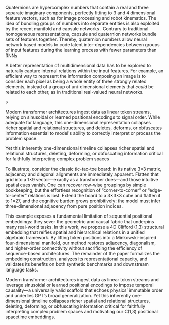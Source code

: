 Quaternions are hypercomplex numbers that contain a real and three
separate imaginary components, perfectly fitting to $`3`$ and $`4`$
dimensional feature vectors, such as for image processing and robot
kinematics. The idea of bundling groups of numbers into separate
entities is also exploited by the recent manifold and capsule networks .
Contrary to traditional homogeneous representations, capsule and
quaternion networks bundle sets of features together. Thereby,
quaternion numbers allow neural network based models to code latent
inter-dependencies between groups of input features during the learning
process with fewer parameters than RNNs


A better representation of multidimensional data has to
be explored to naturally capture internal relations within the input
features. For example, an efficient way to represent the information
composing an image is to consider each pixel as being a whole entity of
three strongly related elements, instead of a group of uni-dimensional
elements that *could* be related to each other, as in traditional
real-valued neural networks.

s


Modern transformer architectures ingest data as linear token streams, relying on sinusoidal or learned positional encodings to signal order. While adequate for language, this one-dimensional representation collapses richer spatial and relational structures, and deletes, deforms, or obfuscates information essential to model's ability to correctly interpret or process the problem space. 


Yet this inherently one-dimensional timeline collapses richer spatial and relational structures, deleting, deforming, or obfuscating information critical for faithfully interpreting complex problem spaces


To illustrate, consider the classic tic-tac-toe board: in its native 3×3 matrix, adjacency and diagonal alignments are immediately apparent. Flatten that grid into a 1×9 vector—exactly as a transformer does—and those intuitive spatial cues vanish. One can recover row-wise groupings by simple bookkeeping, but the effortless recognition of “corner-to-corner” or “edge-to-center” relations is lost. Extend the board to a 3×3×3 cube and flatten it to 1×27, and the cognitive burden grows prohibitively: the model must infer three-dimensional adjacency from pure position indices.

This example exposes a fundamental limitation of sequential positional embeddings: they sever the geometric and causal fabric that underpins many real-world tasks. In this work, we propose a 4D Clifford (1,3) structural embedding that reifies spatial and hierarchical relations in a unified algebraic framework. By lifting token positions into a Minkowski-inspired four-dimensional manifold, our method restores adjacency, diagonalism, and higher-order connectivity without sacrificing the efficiency of sequence-based architectures. The remainder of the paper formalizes the embedding construction, analyzes its representational capacity, and validates its benefits on both synthetic benchmarks and downstream language tasks.


Modern transformer architectures ingest data as linear token streams and leverage sinusoidal or learned positional encodings to impose temporal causality—a universally valid scaffold that echoes physics’ immutable order and underlies GPT’s broad generalization. Yet this inherently one-dimensional timeline collapses richer spatial and relational structures, deleting, deforming, or obfuscating information critical for faithfully interpreting complex problem spaces and motivating our C(1,3) positional spacetime embeddings.